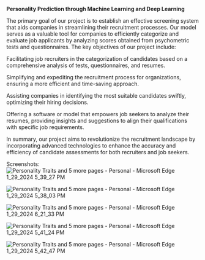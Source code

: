 **Personality Prediction through Machine Learning and Deep Learning**

The primary goal of our project is to establish an effective screening system that aids companies in streamlining their recruitment processes. Our model serves as a valuable tool for companies to efficiently categorize and evaluate job applicants by analyzing scores obtained from psychometric tests and questionnaires. The key objectives of our project include:

Facilitating job recruiters in the categorization of candidates based on a comprehensive analysis of tests, questionnaires, and resumes.

Simplifying and expediting the recruitment process for organizations, ensuring a more efficient and time-saving approach.

Assisting companies in identifying the most suitable candidates swiftly, optimizing their hiring decisions.

Offering a software or model that empowers job seekers to analyze their resumes, providing insights and suggestions to align their qualifications with specific job requirements.

In summary, our project aims to revolutionize the recruitment landscape by incorporating advanced technologies to enhance the accuracy and efficiency of candidate assessments for both recruiters and job seekers.

Screenshots:
![Personality Traits and 5 more pages - Personal - Microsoft​ Edge 1_29_2024 5_39_27 PM](https://github.com/surajgajul/personality_pred/assets/95496170/1a60bfd2-4d10-45c6-ac4a-169b8876bf49)

![Personality Traits and 5 more pages - Personal - Microsoft​ Edge 1_29_2024 5_38_03 PM](https://github.com/surajgajul/personality_pred/assets/95496170/e6e307d3-98c6-4908-8435-73344ea86319)

![Personality Traits and 5 more pages - Personal - Microsoft​ Edge 1_29_2024 6_21_33 PM](https://github.com/surajgajul/personality_pred/assets/95496170/10a56a3e-0e6d-42a7-baf9-98f70108966e)

![Personality Traits and 5 more pages - Personal - Microsoft​ Edge 1_29_2024 5_41_24 PM](https://github.com/surajgajul/personality_pred/assets/95496170/1da04674-7292-4112-8dc6-09483e23f58a)

![Personality Traits and 5 more pages - Personal - Microsoft​ Edge 1_29_2024 5_42_47 PM](https://github.com/surajgajul/personality_pred/assets/95496170/51a34688-ec49-4395-8028-ca67ecbf5e5b)
